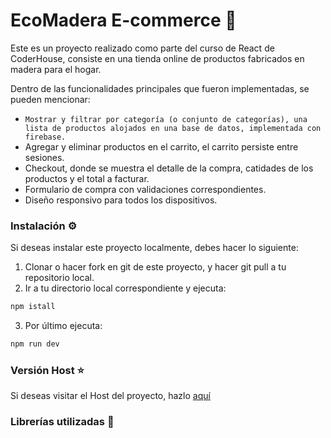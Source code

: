 # EcoMadera E-commerce 🛒

Este es un proyecto realizado como parte del curso de React de CoderHouse, consiste en una tienda online de productos fabricados en madera para el hogar.

Dentro de las funcionalidades principales que fueron implementadas, se pueden mencionar:

- `Mostrar y filtrar por categoría (o conjunto de categorías), una lista de productos alojados en una base de datos, implementada con firebase.`
- Agregar y eliminar productos en el carrito, el carrito persiste entre sesiones.
- Checkout, donde se muestra el detalle de la compra, catidades de los productos y el total a facturar.
- Formulario de compra con validaciones correspondientes.
- Diseño responsivo para todos los dispositivos.

### Instalación ⚙️
Si deseas instalar este proyecto localmente, debes hacer lo siguiente:
1. Clonar o hacer fork en git de este proyecto, y hacer git pull a tu repositorio local.
2. Ir a tu directorio local correspondiente y ejecuta:
```bash
npm istall
```
3. Por último ejecuta:
```bash
npm run dev
```
### Versión Host ⭐
Si deseas visitar el Host del proyecto, hazlo [aquí](https://eco-madera-agustin-alonso.vercel.app/)

### Librerías utilizadas 💩
